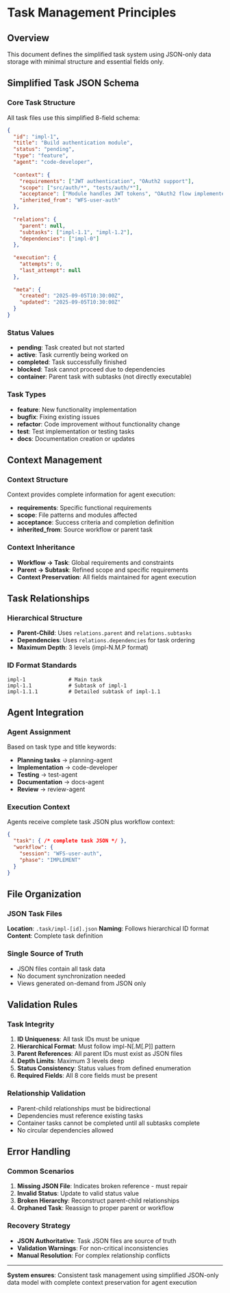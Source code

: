 # Task Management Principles

## Overview

This document defines the simplified task system using JSON-only data storage with minimal structure and essential fields only.

## Simplified Task JSON Schema

### Core Task Structure
All task files use this simplified 8-field schema:

```json
{
  "id": "impl-1",
  "title": "Build authentication module",
  "status": "pending",
  "type": "feature", 
  "agent": "code-developer",
  
  "context": {
    "requirements": ["JWT authentication", "OAuth2 support"],
    "scope": ["src/auth/*", "tests/auth/*"],
    "acceptance": ["Module handles JWT tokens", "OAuth2 flow implemented"],
    "inherited_from": "WFS-user-auth"
  },
  
  "relations": {
    "parent": null,
    "subtasks": ["impl-1.1", "impl-1.2"],
    "dependencies": ["impl-0"]
  },
  
  "execution": {
    "attempts": 0,
    "last_attempt": null
  },
  
  "meta": {
    "created": "2025-09-05T10:30:00Z",
    "updated": "2025-09-05T10:30:00Z"
  }
}
```

### Status Values
- **pending**: Task created but not started
- **active**: Task currently being worked on  
- **completed**: Task successfully finished
- **blocked**: Task cannot proceed due to dependencies
- **container**: Parent task with subtasks (not directly executable)

### Task Types
- **feature**: New functionality implementation
- **bugfix**: Fixing existing issues
- **refactor**: Code improvement without functionality change
- **test**: Test implementation or testing tasks
- **docs**: Documentation creation or updates

## Context Management

### Context Structure
Context provides complete information for agent execution:

- **requirements**: Specific functional requirements
- **scope**: File patterns and modules affected  
- **acceptance**: Success criteria and completion definition
- **inherited_from**: Source workflow or parent task

### Context Inheritance
- **Workflow → Task**: Global requirements and constraints
- **Parent → Subtask**: Refined scope and specific requirements
- **Context Preservation**: All fields maintained for agent execution

## Task Relationships

### Hierarchical Structure
- **Parent-Child**: Uses `relations.parent` and `relations.subtasks`
- **Dependencies**: Uses `relations.dependencies` for task ordering
- **Maximum Depth**: 3 levels (impl-N.M.P format)

### ID Format Standards
```
impl-1              # Main task
impl-1.1            # Subtask of impl-1  
impl-1.1.1          # Detailed subtask of impl-1.1
```

## Agent Integration

### Agent Assignment
Based on task type and title keywords:
- **Planning tasks** → planning-agent
- **Implementation** → code-developer  
- **Testing** → test-agent
- **Documentation** → docs-agent
- **Review** → review-agent

### Execution Context
Agents receive complete task JSON plus workflow context:
```json
{
  "task": { /* complete task JSON */ },
  "workflow": {
    "session": "WFS-user-auth",
    "phase": "IMPLEMENT"
  }
}
```

## File Organization

### JSON Task Files
**Location**: `.task/impl-[id].json`
**Naming**: Follows hierarchical ID format
**Content**: Complete task definition

### Single Source of Truth
- JSON files contain all task data
- No document synchronization needed
- Views generated on-demand from JSON only

## Validation Rules

### Task Integrity
1. **ID Uniqueness**: All task IDs must be unique
2. **Hierarchical Format**: Must follow impl-N[.M[.P]] pattern
3. **Parent References**: All parent IDs must exist as JSON files
4. **Depth Limits**: Maximum 3 levels deep
5. **Status Consistency**: Status values from defined enumeration
6. **Required Fields**: All 8 core fields must be present

### Relationship Validation  
- Parent-child relationships must be bidirectional
- Dependencies must reference existing tasks
- Container tasks cannot be completed until all subtasks complete
- No circular dependencies allowed

## Error Handling

### Common Scenarios
1. **Missing JSON File**: Indicates broken reference - must repair
2. **Invalid Status**: Update to valid status value
3. **Broken Hierarchy**: Reconstruct parent-child relationships  
4. **Orphaned Task**: Reassign to proper parent or workflow

### Recovery Strategy
- **JSON Authoritative**: Task JSON files are source of truth
- **Validation Warnings**: For non-critical inconsistencies
- **Manual Resolution**: For complex relationship conflicts

---

**System ensures**: Consistent task management using simplified JSON-only data model with complete context preservation for agent execution